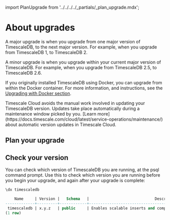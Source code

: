 import PlanUpgrade from '../../../../_partials/_plan_upgrade.mdx';

# About upgrades
A major upgrade is when you upgrade from one major version of TimescaleDB, to
the next major version. For example, when you upgrade from TimescaleDB&nbsp;1,
to TimescaleDB&nbsp;2.

A minor upgrade is when you upgrade within your current major version of
TimescaleDB. For example, when you upgrade from TimescaleDB&nbsp;2.5, to
TimescaleDB&nbsp;2.6.

If you originally installed TimescaleDB using Docker, you can upgrade from
within the Docker container. For more information, and instructions, see the
[Upgrading with Docker section][upgrade-docker].

<highlight type="cloud" header="Upgrade automatically" button="Try Timescale Cloud for free">
Timescale Cloud avoids the manual work involved in updating your TimescaleDB
version. Updates take place automatically during a maintenance window picked by
you.
[Learn more](https://docs.timescale.com/cloud/latest/service-operations/maintenance/)
about automatic version updates in Timescale Cloud.
</highlight>

## Plan your upgrade
<PlanUpgrade />

## Check your version
You can check which version of TimescaleDB you are running, at the psql command
prompt. Use this to check which version you are running before you begin your
upgrade, and again after your upgrade is complete:

```sql
\dx timescaledb

    Name     | Version |   Schema   |                             Description
-------------+---------+------------+---------------------------------------------------------------------
 timescaledb | x.y.z   | public     | Enables scalable inserts and complex queries for time-series data
(1 row)
```

[upgrade-pg]: /how-to-guides/update-timescaledb/upgrade-postgresql/
[update-tsdb-1]: https://legacy-docs.timescale.com/latest/update-timescaledb/update-tsdb-1
[update-timescaledb]: /how-to-guides/update-timescaledb/update-timescaledb/
[pg_upgrade]: https://www.postgresql.org/docs/current/static/pgupgrade.html
[backup]: /how-to-guides/backup-and-restore/
[Install]: /install/latest/
[telemetry]: /administration/telemetry/
[volumes]: https://docs.docker.com/engine/admin/volumes/volumes/
[bind-mounts]: https://docs.docker.com/engine/admin/volumes/bind-mounts/
[caggs]: /how-to-guides/continuous-aggregates
[compression]: /how-to-guides/compression
[retention]: /how-to-guides/data-retention
[retention-cagg-changes]: /overview/release-notes/changes-in-timescaledb-2#retention-and-caggs
[changes-in-ts2]: /overview/release-notes/changes-in-timescaledb-2
[changes-in-ts2-caggs]: /overview/release-notes/changes-in-timescaledb-2#updating-continuous-aggregates
[upgrade-docker]: timescaledb/:currentVersion:/how-to-guides/update-timescaledb/upgrade-docker/
[relnotes]: /timescaledb/:currentVersion:/overview/release-notes/
[backup-restore]: /timescaledb/:currentVersion:/how-to-guides/backup-and-restore/
[upgrade-pg]: timescaledb/:currentVersion:/how-to-guides/update-timescaledb/upgrade-pg/
